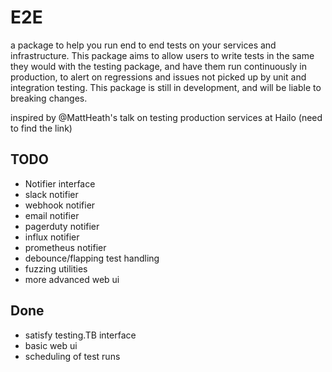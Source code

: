 # E2E

a package to help you run end to end tests on your services and infrastructure. This package aims to allow users to write tests in the same they would with the testing package, and have them run continuously in production, to alert on regressions and issues not picked up by unit and integration testing. This package is still in development, and will be liable to breaking changes.

inspired by @MattHeath's talk on testing production services at Hailo (need to find the link)

## TODO
* Notifier interface
* slack notifier
* webhook notifier
* email notifier
* pagerduty notifier
* influx notifier
* prometheus notifier
* debounce/flapping test handling
* fuzzing utilities
* more advanced web ui

## Done
* satisfy testing.TB interface
* basic web ui
* scheduling of test runs
